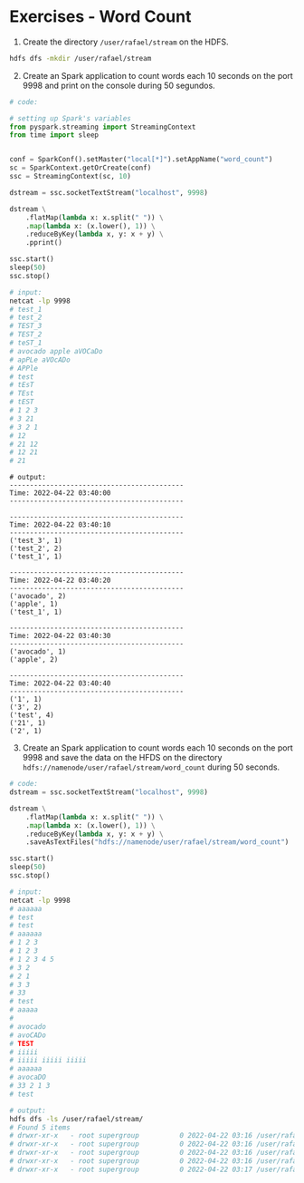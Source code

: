 # Exercises - Word Count

1. Create the directory `/user/rafael/stream` on the HDFS.

```bash
hdfs dfs -mkdir /user/rafael/stream
```

2. Create an Spark application to count words each 10 seconds on the port 9998 and print on the console during 50 segundos.

```python
# code:

# setting up Spark's variables
from pyspark.streaming import StreamingContext
from time import sleep


conf = SparkConf().setMaster("local[*]").setAppName("word_count")
sc = SparkContext.getOrCreate(conf)
ssc = StreamingContext(sc, 10)

dstream = ssc.socketTextStream("localhost", 9998)

dstream \
    .flatMap(lambda x: x.split(" ")) \
    .map(lambda x: (x.lower(), 1)) \
    .reduceByKey(lambda x, y: x + y) \
    .pprint()

ssc.start()
sleep(50)
ssc.stop()
```

```bash
# input:
netcat -lp 9998
# test_1
# test_2
# TEST_3  
# TEST_2
# teST_1
# avocado apple aVOCaDo
# apPLe aVOcADo
# APPle     
# test
# tEsT
# TEst
# tEST
# 1 2 3
# 3 21
# 3 2 1
# 12
# 21 12
# 12 21
# 21
```

```
# output:
-------------------------------------------
Time: 2022-04-22 03:40:00
-------------------------------------------

-------------------------------------------
Time: 2022-04-22 03:40:10
-------------------------------------------
('test_3', 1)
('test_2', 2)
('test_1', 1)

-------------------------------------------
Time: 2022-04-22 03:40:20
-------------------------------------------
('avocado', 2)
('apple', 1)
('test_1', 1)

-------------------------------------------
Time: 2022-04-22 03:40:30
-------------------------------------------
('avocado', 1)
('apple', 2)

-------------------------------------------
Time: 2022-04-22 03:40:40
-------------------------------------------
('1', 1)
('3', 2)
('test', 4)
('21', 1)
('2', 1)
```

3. Create an Spark application to count words each 10 seconds on the port 9998 and save the data on the HFDS on the directory `hdfs://namenode/user/rafael/stream/word_count` during 50 seconds.

```python
# code:
dstream = ssc.socketTextStream("localhost", 9998)

dstream \
    .flatMap(lambda x: x.split(" ")) \
    .map(lambda x: (x.lower(), 1)) \
    .reduceByKey(lambda x, y: x + y) \
    .saveAsTextFiles("hdfs://namenode/user/rafael/stream/word_count")

ssc.start()
sleep(50)
ssc.stop()
```

```bash
# input:
netcat -lp 9998
# aaaaaa
# test
# test
# aaaaaa
# 1 2 3
# 1 2 3
# 1 2 3 4 5
# 3 2
# 2 1
# 3 3
# 33 
# test
# aaaaa
#      
# avocado
# avoCADo
# TEST
# iiiii
# iiiii iiiii iiiii
# aaaaaa
# avocaDO
# 33 2 1 3
# test
```

```bash
# output:
hdfs dfs -ls /user/rafael/stream/
# Found 5 items
# drwxr-xr-x   - root supergroup          0 2022-04-22 03:16 /user/rafael/stream/word_count-1650597380000
# drwxr-xr-x   - root supergroup          0 2022-04-22 03:16 /user/rafael/stream/word_count-1650597390000
# drwxr-xr-x   - root supergroup          0 2022-04-22 03:16 /user/rafael/stream/word_count-1650597400000
# drwxr-xr-x   - root supergroup          0 2022-04-22 03:16 /user/rafael/stream/word_count-1650597410000
# drwxr-xr-x   - root supergroup          0 2022-04-22 03:17 /user/rafael/stream/word_count-1650597420000
```

